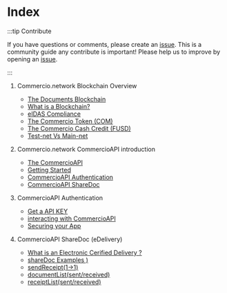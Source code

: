 # Index

:::tip Contribute

If you have questions or comments, please create an [issue](https://github.com/commercionetwork/commercioAPI-developers-guide/issues).
This is a community guide  any contribute is important! Please help us to improve by opening an [issue](https://github.com/commercionetwork/commercioAPI-developers-guide/issues).

:::



1. Commercio.network Blockchain Overview

      * [The Documents Blockchain](overview/Commercio-blockchain-overview.md)
      * [What is a Blockchain?](overview/Commercio-blockchain-overview.md)
      * [eIDAS Compliance](overview/Commercio-blockchain-overview.md)
      * [The Commercio Token (COM)](overview/Commercio-blockchain-overview.md)
      * [The Commercio Cash Credit (FUSD)](overview/Commercio-blockchain-overview.md)
      * [Test-net Vs Main-net](introduction/overview-blockchain-overview.md)


2. Commercio.network CommercioAPI introduction

      * [The CommercioAPI](introduction/CommercioAPI-introduction.md)
      * [Getting Started](introduction/Commercio-blockchain-introduction.md)
      * [CommercioAPI Authentication](introduction/Commercio-blockchain-introduction.md)
      * [CommercioAPI ShareDoc ](introduction/Commercio-blockchain-introduction.md)
  

3. CommercioAPI Authentication

      * [Get a API KEY](authentication/CommercioAPI-authentication.md)
      * [interacting with CommercioAPI](authentication/CommercioAPI-authentication.md)
      * [Securing your App](authentication/CommercioAPI-authentication.md)


4. CommercioAPI ShareDoc (eDelivery)

      * [What is an Electronic Cerified Delivery ?](sharedoc/CommercioAPI-sharedoc.md)
      * [shareDoc Examples )](sharedoc/CommercioAPI-sharedoc.md)
      * [sendReceipt(1->1)](sharedoc/CommercioAPI-sharedoc.md)
      * [documentList(sent/received)](sharedoc/CommercioAPI-sharedoc.md)
      * [receiptList(sent/received)](sharedoc/CommercioAPI-sharedoc.md)
    


